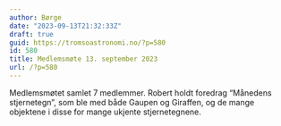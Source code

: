 ```yaml
---
author: Børge
date: "2023-09-13T21:32:33Z"
draft: true
guid: https://tromsoastronomi.no/?p=580
id: 580
title: Medlemsmøte 13. september 2023
url: /?p=580
---
```


Medlemsmøtet samlet 7 medlemmer. Robert holdt foredrag “Månedens stjernetegn”, som ble med både Gaupen og Giraffen, og de mange objektene i disse for mange ukjente stjernetegnene.